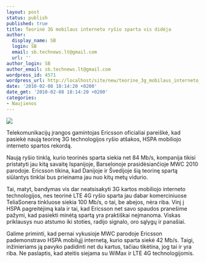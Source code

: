 ```yaml
---
layout: post
status: publish
published: true
title: Teorinė 3G mobilaus interneto ryšio sparta vis didėja
author:
  display_name: SB
  login: SB
  email: sb.technews.lt@gmail.com
  url: ''
author_login: SB
author_email: sb.technews.lt@gmail.com
wordpress_id: 4571
wordpress_url: http://localhost/site/new/teorine_3g_mobilaus_interneto_rysio_sparta_vis_dideja/
date: '2010-02-08 18:14:20 +0200'
date_gmt: '2010-02-08 18:14:20 +0200'
categories:
- Naujienos
---
```

<div class="imgright"><img src="http://t0.gstatic.com/images?q=tbn:6Y9cwtfCcN0TUM:http://static.techwithoutwires.com/techwithoutwires.com/imgname--the_new_sony_ericsson_ec400_hspa_cards---50226711--EC400_Front_Angle40-thumb.jpg"  /></div>
<p>Telekomunikacijų įrangos gamintojas Ericsson oficialiai pareiškė, kad pasiekė naują teorinę 3G technologijos ryšio atšakos, HSPA mobiliojo interneto spartos rekordą.</p>
<p>Naują ryšio tinklą, kurio teorinės sparta siekia net 84 Mb/s, kompanija tikisi pristatyti jau kitą savaitę Ispanijoje, Barselonoje prasidėsiančioje MWC 2010 parodoje. Ericsson tikina, kad Danijoje ir Švedijoje šią teorinę spartą siūlantys tinklai bus prieinama jau nuo kitų metų vidurio.</p>
<p>Tai, matyt, bandymas vis dar neatsisakyti 3G kartos mobiliojo interneto technologijos, nes teorinė LTE 4G ryšio sparta jau dabar komerciniuose TeliaSonera tinkluose siekia 100 Mb/s, o tai, be abejos, nėra riba. Vinį į HSPA pagreitėjimą kala ir tai, kad Ericsson net savo spaudos pranešime pažymi, kad pasiekti minėtą spartą yra praktiškai neįmanoma. Viskas priklausys nuo atstumo iki stoties, radijo signalo, oro sąlygų ir panašiai.</p>
<p>Galime priminti, kad pernai vykusioje MWC parodoje Ericsson pademonstravo HSPA mobilųjį internetą, kurio sparta siekė 42 Mb/s. Taigi, inžinieriams ją pavyko padidinti net du kartus, tačiau tikėtina, jog tai ir yra riba. Ne paslaptis, kad ateitis siejama su WiMax ir LTE 4G technologijomis.<br /></p>
